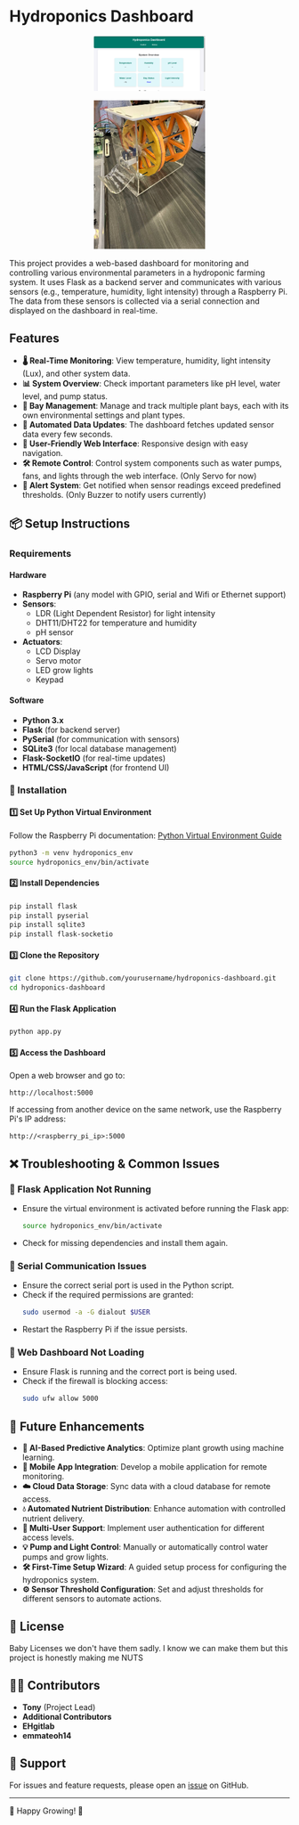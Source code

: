 # Hydroponics Dashboard

<p align="center">
  <img src="dashboard.png" alt="Dashboard Screenshot" width="200">
</p>

<p align="center">
  <img src="prototype.jpg" alt="Prototype Image" width="200">
</p>

This project provides a web-based dashboard for monitoring and controlling various environmental parameters in a hydroponic farming system. It uses Flask as a backend server and communicates with various sensors (e.g., temperature, humidity, light intensity) through a Raspberry Pi. The data from these sensors is collected via a serial connection and displayed on the dashboard in real-time.

## Features

- **🌡 Real-Time Monitoring**: View temperature, humidity, light intensity (Lux), and other system data.
- **📊 System Overview**: Check important parameters like pH level, water level, and pump status.
- **🌱 Bay Management**: Manage and track multiple plant bays, each with its own environmental settings and plant types.
- **🔄 Automated Data Updates**: The dashboard fetches updated sensor data every few seconds.
- **📱 User-Friendly Web Interface**: Responsive design with easy navigation.
- **🛠️ Remote Control**: Control system components such as water pumps, fans, and lights through the web interface. (Only Servo for now)
- **🔔 Alert System**: Get notified when sensor readings exceed predefined thresholds. (Only Buzzer to notify users currently)

## 📦 Setup Instructions

### Requirements

#### Hardware
- **Raspberry Pi** (any model with GPIO, serial and Wifi or Ethernet support)
- **Sensors**:
  - LDR (Light Dependent Resistor) for light intensity
  - DHT11/DHT22 for temperature and humidity
  - pH sensor
- **Actuators**:
  - LCD Display   
  - Servo motor
  - LED grow lights
  - Keypad

#### Software
- **Python 3.x**
- **Flask** (for backend server)
- **PySerial** (for communication with sensors)
- **SQLite3** (for local database management)
- **Flask-SocketIO** (for real-time updates)
- **HTML/CSS/JavaScript** (for frontend UI)

### 🚀 Installation

#### 1️⃣ Set Up Python Virtual Environment
Follow the Raspberry Pi documentation: [Python Virtual Environment Guide](https://www.raspberrypi.com/documentation/computers/os.html#python-on-raspberry-pi)

```bash
python3 -m venv hydroponics_env
source hydroponics_env/bin/activate
```

#### 2️⃣ Install Dependencies

```bash
pip install flask
pip install pyserial
pip install sqlite3
pip install flask-socketio
```

#### 3️⃣ Clone the Repository

```bash
git clone https://github.com/yourusername/hydroponics-dashboard.git
cd hydroponics-dashboard
```

#### 4️⃣ Run the Flask Application

```bash
python app.py
```

#### 5️⃣ Access the Dashboard

Open a web browser and go to:

```
http://localhost:5000
```

If accessing from another device on the same network, use the Raspberry Pi's IP address:

```
http://<raspberry_pi_ip>:5000
```

## ❌ Troubleshooting & Common Issues

### 🔹 Flask Application Not Running
- Ensure the virtual environment is activated before running the Flask app:
  ```bash
  source hydroponics_env/bin/activate
  ```
- Check for missing dependencies and install them again.

### 🔹 Serial Communication Issues
- Ensure the correct serial port is used in the Python script.
- Check if the required permissions are granted:
  ```bash
  sudo usermod -a -G dialout $USER
  ```
- Restart the Raspberry Pi if the issue persists.

### 🔹 Web Dashboard Not Loading
- Ensure Flask is running and the correct port is being used.
- Check if the firewall is blocking access:
  ```bash
  sudo ufw allow 5000
  ```

## 🔮 Future Enhancements

- **🤖 AI-Based Predictive Analytics**: Optimize plant growth using machine learning.
- **📱 Mobile App Integration**: Develop a mobile application for remote monitoring.
- **☁️ Cloud Data Storage**: Sync data with a cloud database for remote access.
- **💧 Automated Nutrient Distribution**: Enhance automation with controlled nutrient delivery.
- **👥 Multi-User Support**: Implement user authentication for different access levels.
- **💡 Pump and Light Control**: Manually or automatically control water pumps and grow lights.
- **🛠 First-Time Setup Wizard**: A guided setup process for configuring the hydroponics system.
- **⚙️ Sensor Threshold Configuration**: Set and adjust thresholds for different sensors to automate actions.



## 📝 License
Baby Licenses we don't have them sadly. I know we can make them but this project is honestly making me NUTS

## 👨‍💻 Contributors
- **Tony** (Project Lead)
- **Additional Contributors**
- **EHgitlab**
- **emmateoh14**

## 📩 Support
For issues and feature requests, please open an [issue](https://github.com/yourusername/hydroponics-dashboard/issues) on GitHub.

---

🚀 Happy Growing! 🌱

